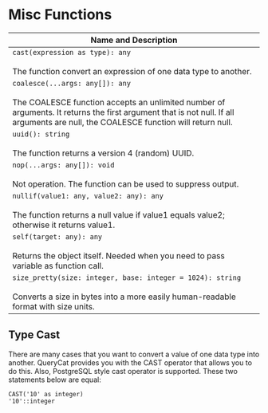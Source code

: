 # Misc Functions

| Name and Description |
| --- |
| `cast(expression as type): any`<br /><br /> The function convert an expression of one data type to another. |
| `coalesce(...args: any[]): any`<br /><br /> The COALESCE function accepts an unlimited number of arguments. It returns the first argument that is not null. If all arguments are null, the COALESCE function will return null. |
| `uuid(): string`<br /><br /> The function returns a version 4 (random) UUID. |
| `nop(...args: any[]): void`<br /><br />Not operation. The function can be used to suppress output. |
| `nullif(value1: any, value2: any): any`<br /><br /> The function returns a null value if value1 equals value2; otherwise it returns value1. |
| `self(target: any): any`<br /><br /> Returns the object itself. Needed when you need to pass variable as function call. |
| `size_pretty(size: integer, base: integer = 1024): string`<br /><br /> Converts a size in bytes into a more easily human-readable format with size units. |

## Type Cast

There are many cases that you want to convert a value of one data type into another. QueryCat provides you with the CAST operator that allows you to do this. Also, PostgreSQL style cast operator is supported. These two statements below are equal:

```
CAST('10' as integer)
'10'::integer
```
